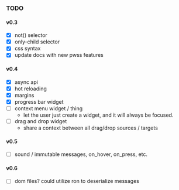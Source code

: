 ### TODO

#### v0.3
- [x] not() selector
- [x] only-child selector
- [x] css syntax
- [x] update docs with new pwss features

#### v0.4
- [x] async api
- [x] hot reloading
- [x] margins
- [x] progress bar widget
- [ ] context menu widget / thing
    - let the user just create a widget, and it will always be focused.
- [ ] drag and drop widget
    - share a context between all drag/drop sources / targets

#### v0.5
- [ ] sound / immutable messages, on_hover, on_press, etc.


#### v0.6
- [ ] dom files? could utilize ron to deserialize messages